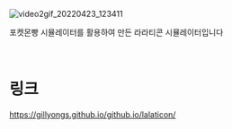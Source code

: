 ![video2gif_20220423_123411](https://user-images.githubusercontent.com/101636590/214054942-58663419-0d10-482b-b97f-db156df2bb38.gif)

포켓몬빵 시뮬레이터를 활용하여 만든 라라티콘 시뮬레이터입니다

<br>

# 링크

https://gillyongs.github.io/github.io/lalaticon/

